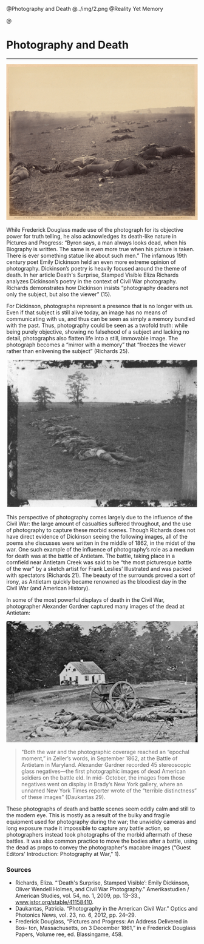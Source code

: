 @Photography and Death
@../img/2.png
@Reality Yet Memory

@

# Photography and Death

***

<img src="../img/10.jpg" class="ui large left floated image transition visible">
</img>

While Frederick Douglass made use of the photograph for its objective power for truth telling, he also acknowledges its death-like nature in Pictures and Progress: “Byron says, a man always looks dead, when his Biography is written. The same is even more true when his picture is taken. There is ever something statue like about such men.”  The infamous 19th century poet Emily Dickinson held an even more extreme opinion of photography. Dickinson’s poetry is heavily focused around the theme of death. In her article Death's Surprise, Stamped Visible Eliza Richards analyzes Dickinson’s poetry in the context of Civil War photography. Richards demonstrates how Dickinson insists “photography deadens not only the subject, but also the viewer” (15).

For Dickinson, photographs represent a presence that is no longer with us. Even if that subject is still alive today, an image has no means of communicating with us, and thus can be seen as simply a memory bundled with the past. Thus, photography could be seen as a twofold truth: while being purely objective, showing no falsehood of a subject and lacking no detail, photographs also flatten life into a still, immovable image. The photograph becomes a “mirror with a memory” that “freezes the viewer rather than enlivening the subject” (Richards 25).

<img src="../img/4.png" class="ui large right floated image transition visible">
</img>

This perspective of photography comes largely due to the influence of the Civil War: the large amount of casualties suffered throughout, and the use of photography to capture these morbid scenes. Though Richards does not have direct evidence of Dickinson seeing the following images, all of the poems she discusses were written in the middle of 1862, in the midst of the war. One such example of the influence of photography’s role as a medium for death was at the battle of Antietam. The battle, taking place in a cornfield near Antietam Creek was said to be “the most picturesque battle of the war” by a sketch artist for Frank Leslies’ Illustrated and was packed with spectators (Richards 21). The beauty of the surrounds proved a sort of irony, as Antietam quickly became renowned as the bloodiest day in the Civil War (and American History).

In some of the most powerful displays of death in the Civil War, photographer Alexander Gardner captured many images of the dead at Antietam:

<img src="../img/1.png" class="ui large right floated image transition visible">
</img>

>"Both the war and the photographic coverage reached an “epochal moment,” in Zeller’s words, in September 1862, at the Battle of Antietam in Maryland. Alexander Gardner recorded 45 stereoscopic glass negatives—the first photographic images of dead American soldiers on the battle eld. In mid- October, the images from those negatives went on display in Brady’s New York gallery, where an unnamed New York Times reporter wrote of the “terrible distinctness” of these images” (Daukantas 29).


These photographs of death and battle scenes seem oddly calm and still to the modern eye.  This is mostly as a result of the bulky and fragile equipment used for photography during the war; the unwieldy cameras and long exposure made it impossible to capture any battle action, so photographers instead took photographs of the morbid aftermath of these battles.  It was also common practice to move the bodies after a battle, using the dead as props to convey the photographer's macabre images (“Guest Editors' Introduction: Photography at War," 1).

### Sources
- Richards, Eliza. “‘Death's Surprise, Stamped Visible’: Emily Dickinson, Oliver Wendell Holmes, and Civil War Photography.” Amerikastudien / American Studies, vol. 54, no. 1, 2009, pp. 13–33., www.jstor.org/stable/41158410.
- Daukantas, Patricia. “Photography in the American Civil War.” Optics and Photonics News, vol. 23, no. 6, 2012, pp. 24–29.
- Frederick Douglass, “Pictures and Progress: An Address Delivered in Bos- ton, Massachusetts, on 3 December 1861,” in  e Frederick Douglass Papers, Volume  ree, ed. Blassingame, 458.

